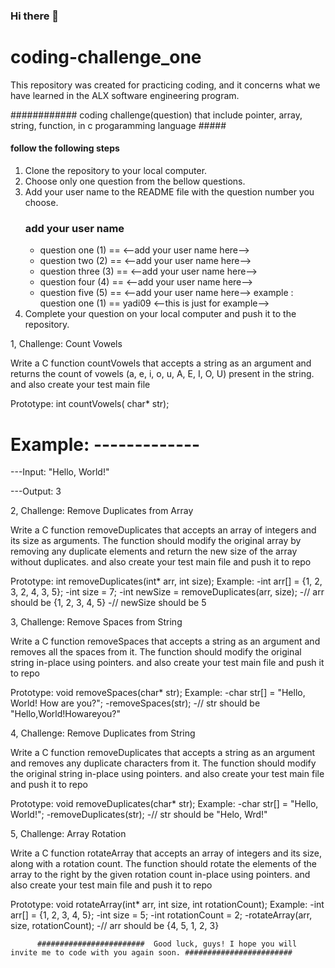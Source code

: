 ### Hi there 👋

# coding-challenge_one
This repository was created for practicing coding, and it concerns what we have learned in the ALX software engineering program.


############   coding challenge(question) that include pointer, array, string, function, in c progaramming language #####



#### follow the following steps ####

1. Clone the repository to your local computer.
2. Choose only one question from the bellow questions.
4. Add your user name to the README file with the question number you choose.
   ### add your user name ###
   - question one (1)  ==  <--add your user name here-->
   - question two (2)  ==  <--add your user name here-->
   - question three (3)  ==  <--add your user name here-->
   - question four (4)  ==  <--add your user name here-->
   - question five (5)  ==  <--add your user name here-->
        example :  question one (1) == yadi09  <--this is just for example-->
6. Complete your question on your local computer and push it to the repository.





1, Challenge: Count Vowels

   Write a C function countVowels that accepts a string as an argument and returns the count of vowels (a, e, i, o, u, A, E, I, O, U) present in the string.
   and also create your test main file 
  
   Prototype: int countVowels( char* str);
   # Example: -------------
   ---Input: "Hello, World!"
   
   ---Output: 3





2, Challenge: Remove Duplicates from Array

   Write a C function removeDuplicates that accepts an array of integers and its size as arguments.
   The function should modify the original array by removing any duplicate elements and return the new size of the 
   array without duplicates.
   and also create your test main file and push it to repo

 Prototype: int removeDuplicates(int* arr, int size);
 Example:   -int arr[] = {1, 2, 3, 2, 4, 3, 5};
            -int size = 7;
            -int newSize = removeDuplicates(arr, size);
            -// arr should be {1, 2, 3, 4, 5}
            -// newSize should be 5




3, Challenge: Remove Spaces from String

   Write a C function removeSpaces that accepts a string as an argument and removes all the spaces from it. The function should modify the original string in-place using pointers.
   and also create your test main file and push it to repo
  
 Prototype: void removeSpaces(char* str);
 Example:    -char str[] = "Hello, World! How are you?";
             -removeSpaces(str);
             -// str should be "Hello,World!Howareyou?"




 4, Challenge: Remove Duplicates from String

   Write a C function removeDuplicates that accepts a string as an argument and removes any duplicate characters from it. The function should modify the original string in-place using pointers.
   and also create your test main file and push it to repo
  
 Prototype: void removeDuplicates(char* str);
 Example:    -char str[] = "Hello, World!";
             -removeDuplicates(str);
             -// str should be "Helo, Wrd!"





5, Challenge: Array Rotation

   Write a C function rotateArray that accepts an array of integers and its size, along with a rotation count.
   The function should rotate the elements of the array to the right by the given rotation count in-place using pointers.
   and also create your test main file and push it to repo
  
 Prototype: void rotateArray(int* arr, int size, int rotationCount);
 Example:    -int arr[] = {1, 2, 3, 4, 5};
             -int size = 5;
             -int rotationCount = 2;
             -rotateArray(arr, size, rotationCount);
             -// arr should be {4, 5, 1, 2, 3}


          ########################  Good luck, guys! I hope you will invite me to code with you again soon. ########################
